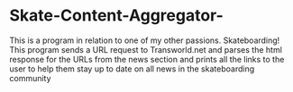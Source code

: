 # Skate-Content-Aggregator-
This is a program in relation to one of my other passions. Skateboarding! This program sends a URL request to Transworld.net and parses the html response for the URLs from the news section and prints all the links to the user to help them stay up to date on all news in the skateboarding community 
